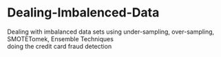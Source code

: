 # Dealing-Imbalenced-Data
Dealing with imbalanced data sets using under-sampling, over-sampling, SMOTETomek, Ensemble Techniques  
doing the credit card fraud detection
